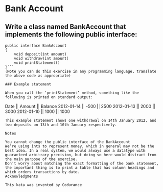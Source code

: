 # Bank Account

## Write a class named BankAccount that implements the following public interface:

```
public interface BankAccount
{
    void deposit(int amount)
    void withdraw(int amount)
    void printStatement()
}```
(Note you can do this exercise in any programming language, translate the above code as appropriate)

### Example statement

When you call the ‘printStatement’ method, something like the following is printed on standard output:
```
Date       || Amount || Balance
2012-01-14 || -500   || 2500
2012-01-13 || 2000   || 3000
2012-01-10 || 1000   || 1000
```
This example statement shows one withdrawal on 14th January 2012, and two deposits on 13th and 10th January respectively.

Notes

You cannot change the public interface of the BankAccount
We’re using ints to represent money, which in general may not be the best idea. In a real system, we would always use a datatype with guaranteed arbitrary precision, but doing so here would distract from the main purpose of the exercise.
Don’t worry about matching the exact formatting of the bank statement, the important thing is to print a table that has column headings and which orders transactions by date.
Acknowledgments

This kata was invented by Codurance
